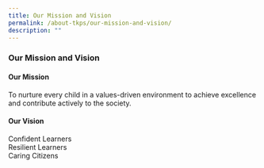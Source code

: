 ```yaml
---
title: Our Mission and Vision
permalink: /about-tkps/our-mission-and-vision/
description: ""
---
```


### **Our Mission and Vision**

#### **Our Mission**
To nurture every child in a values-driven environment to achieve excellence and contribute actively to the society.

#### **Our Vision**
Confident Learners  
Resilient Learners  
Caring Citizens